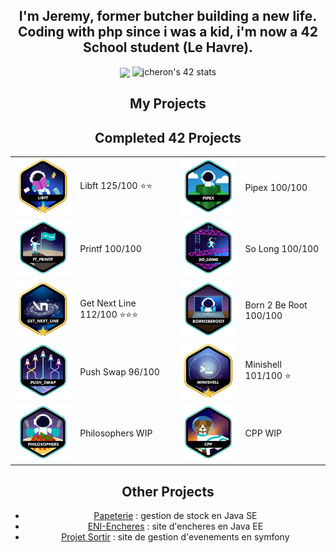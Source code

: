 <div align="center">
	<div align="center">
		<h2>
			I'm Jeremy, former butcher building a new life. Coding with php since i was a kid, i'm now a 42 School student (Le Havre).
		</h2>
	</div>
	<div align="center">
	<img src="https://avatars.githubusercontent.com/u/129049665?v=4" align="center" height="" width="" />
	<img src="https://badge.mediaplus.ma/colorfulwaves/jcheron?1337Badge=off&UM6P=off" alt="jcheron's 42 stats">
	</div>
	<div align="center">
		<h2>
			My Projects
		</h2>
	</div>
	<div align="center">
		<table>
			<thead>
				<tr>
					<h2>
						Completed 42 Projects
					</h2>
				</tr>
			</thead>
			<tr>
				<td>
					<a href="https://github.com/JeremyCheron/Libft">
					<img src="/assets/libftm.png">
					</a>
				</td>
				<td>
					Libft 125/100 ⭐⭐
				</td>
				<td>
					<img src="/assets/pipexe.png">
				</td>
				<td>
					Pipex 100/100
				</td>
			</tr>
			<tr>
				<td>
					<img src="/assets/ft_printfe.png">
				</td>
				<td>
					Printf 100/100
				</td>
				<td>
					<img src="/assets/so_longe.png">
				</td>
				<td>
					So Long 100/100
				</td>
			</tr>
			<tr>
				<td>
					<img src="/assets/get_next_linem.png">
				</td>
				<td>
					Get Next Line 112/100 ⭐⭐⭐
				</td>
				<td>
					<img src="/assets/born2beroote.png">
				</td>
				<td>
					Born 2 Be Root 100/100
				</td>
			</tr>
			<tr>
				<td>
					<img src="/assets/push_swape.png">
				</td>
				<td>
					Push Swap 96/100
				</td>
				<td>
					<img src="/assets/minishellm.png">
				</td>
				<td>
					Minishell 101/100 ⭐
				</td>
			</tr>
			<tr>
				<td>
					<img src="/assets/philosopherse.png">
				</td>
				<td>
					Philosophers WIP
				</td>
				<td>
					<img src="/assets/cppe.png">
				</td>
				<td>
					CPP WIP
				</td>
			</tr>
		</table>
	</div>
	<div align="center">
		<h2> Other Projects </h2>
		<ul>
			<li>
				<a href="https://github.com/JeremyCheron/papeterie">Papeterie</a> : gestion de stock en Java SE
			</li>
			<li>
				<a href="https://github.com/JeremyCheron/eni-encheres">ENI-Encheres</a> : site d'encheres en Java EE
			</li>
			<li>
				<a href="https://github.com/JeremyCheron/projet-sortir">Projet Sortir</a> : site de gestion d'evenements en symfony
			</li>
		</ul>
	</div>
</div>
